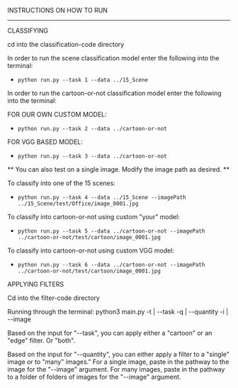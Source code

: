 INSTRUCTIONS ON HOW TO RUN
___________________________________



CLASSIFYING

cd into the classification-code directory

In order to run the scene classification model enter the following into the terminal:
-     python run.py --task 1 --data ../15_Scene

In order to run the cartoon-or-not classification model enter the following into the terminal:

FOR OUR OWN CUSTOM MODEL: 
-     python run.py --task 2 --data ../cartoon-or-not
FOR VGG BASED MODEL:
-     python run.py --task 3 --data ../cartoon-or-not

** You can also test on a single image. Modify the image path as desired. **

To classify into one of the 15 scenes:
-     python run.py --task 4 --data ../15_Scene --imagePath ../15_Scene/test/Office/image_0001.jpg

To classify into cartoon-or-not using custom "your" model:
-     python run.py --task 5 --data ../cartoon-or-not --imagePath ../cartoon-or-not/test/cartoon/image_0001.jpg

To classify into cartoon-or-not using custom VGG model:
-     python run.py --task 6 --data ../cartoon-or-not --imagePath ../cartoon-or-not/test/cartoon/image_0001.jpg




APPLYING FILTERS

Cd into the filter-code directory

Running through the terminal: python3 main.py -t | --task <cartoon or edge or both> -q | --quantity <single or many> -i | --image <image or nested folder path>

Based on the input for "--task", you can apply either a "cartoon" or an "edge" filter. Or "both".

Based on the input for "--quantity", you can either apply a filter to a "single" image or to "many" images." For a single image, paste in the pathway to the image for the "--image" argument. For many images, paste in the pathway to a folder of folders of images for the "--image" argument.
